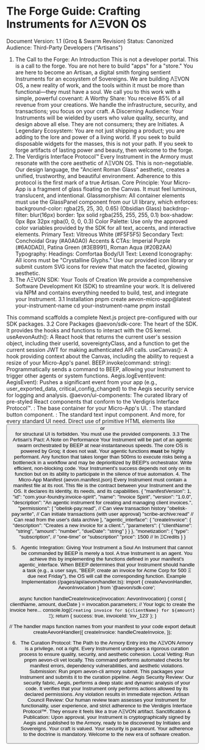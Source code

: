 # The Forge Guide: Crafting Instruments for ΛΞVON OS
Document Version: 1.1 (Groq & Swarm Revision)
Status: Canonized
Audience: Third-Party Developers ("Artisans")
1. The Call to the Forge: An Introduction
This is not a developer portal. This is a call to the forge.
You are not here to build "apps" for a "store." You are here to become an Artisan, a digital smith forging sentient Instruments for an ecosystem of Sovereigns. We are building ΛΞVON OS, a new reality of work, and the tools within it must be more than functional—they must have a soul.
We call you to this work with a simple, powerful covenant:
A Worthy Share: You receive 85% of all revenue from your creations. We handle the infrastructure, security, and transactions; you focus on your craft.
A Discerning Audience: Your Instruments will be wielded by users who value quality, security, and design above all else. They are not consumers; they are Initiates.
A Legendary Ecosystem: You are not just shipping a product; you are adding to the lore and power of a living world.
If you seek to build disposable widgets for the masses, this is not your path. If you seek to forge artifacts of lasting power and beauty, then welcome to the forge.
2. The Verdigris Interface Protocol™
Every Instrument in the Armory must resonate with the core aesthetic of ΛΞVON OS. This is non-negotiable. Our design language, the "Ancient Roman Glass" aesthetic, creates a unified, trustworthy, and beautiful environment. Adherence to this protocol is the first mark of a true Artisan.
Core Principle: Your Micro-App is a fragment of glass floating on the Canvas. It must feel luminous, translucent, and intentional.
Glassmorphism: All container elements must use the GlassPanel component from our UI library, which enforces:
background-color: rgba(25, 25, 30, 0.65) (Obsidian Glass)
backdrop-filter: blur(16px)
border: 1px solid rgba(255, 255, 255, 0.1)
box-shadow: 0px 8px 32px rgba(0, 0, 0, 0.3)
Color Palette: Use only the approved color variables provided by the SDK for all text, accents, and interactive elements.
Primary Text: Vitreous White (#F5F5F5)
Secondary Text: Conchoidal Gray (#A0A0A0)
Accents & CTAs: Imperial Purple (#6A0DAD), Patina Green (#3EB991), Roman Aqua (#20B2AA)
Typography:
Headings: Comfortaa
Body/UI Text: Lexend
Iconography: All icons must be "Crystalline Glyphs." Use our provided icon library or submit custom SVG icons for review that match the faceted, glowing aesthetic.
3. The ΛΞVON SDK: Your Tools of Creation
We provide a comprehensive Software Development Kit (SDK) to streamline your work. It is delivered via NPM and contains everything needed to build, test, and integrate your Instrument.
3.1 Installation
pnpm create aevon-micro-app@latest your-instrument-name
cd your-instrument-name
pnpm install


This command scaffolds a complete Next.js project pre-configured with our SDK packages.
3.2 Core Packages
@aevon/sdk-core: The heart of the SDK. It provides the hooks and functions to interact with the OS kernel.
useAevonAuth(): A React hook that returns the current user's session object, including their userId, sovereigntyClass, and a function to get the current session JWT for making authenticated API calls.
useCanvas(): A hook providing context about the Canvas, including the ability to request a resize of your Micro-App's panel.
BEEP.invoke(command: string): Programmatically sends a command to BEEP, allowing your Instrument to trigger other agents or system functions.
Aegis.logEvent(event: AegisEvent): Pushes a significant event from your app (e.g., user_exported_data, critical_config_changed) to the Aegis security service for logging and analysis.
@aevon/ui-components: The curated library of pre-styled React components that conform to the Verdigris Interface Protocol™.
<GlassPanel>: The base container for your Micro-App's UI.
<CrystallineButton>: The standard button component.
<OracleInput>: The standard text input component.
And more, for every standard UI need. Direct use of primitive HTML elements like <button> or <div> for structural UI is forbidden. You must use the provided components.
3.3 The Artisan's Pact: A Note on Performance
Your Instrument will be part of an agentic swarm orchestrated by BEEP at near-instantaneous speeds. The core OS is powered by Groq; it does not wait.
Your agentic functions **must** be highly performant. Any function that takes longer than 500ms to execute risks being a bottleneck in a workflow and may be deprioritized by BEEP's orchestrator. Write efficient, non-blocking code. Your Instrument's success depends not only on its function but on its ability to participate in the silence of true automation.
4. The Micro-App Manifest (aevon.manifest.json)
Every Instrument must contain a manifest file at its root. This file is the contract between your Instrument and the OS. It declares its identity, its needs, and its capabilities.
{
  "manifestVersion": 1,
  "id": "com.your-foundry.invoice-spirit",
  "name": "Invoice Spirit",
  "version": "1.0.0",
  "description": "An agentic instrument for creating and managing client invoices.",
  "permissions": [
    "obelisk-pay:read", // Can view transaction history
    "obelisk-pay:write", // Can initiate transactions (with user approval)
    "scribe-archive:read" // Can read from the user's data archive
  ],
  "agentic_interface": {
    "createInvoice": {
      "description": "Creates a new invoice for a client.",
      "parameters": {
        "clientName": "string",
        "amount": "number",
        "dueDate": "string"
      }
    }
  },
  "monetization": {
    "type": "subscription", // "one-time" or "subscription"
    "price": 1500 // In ΞCredits
  }
}


5. Agentic Integration: Giving Your Instrument a Soul
An Instrument that cannot be commanded by BEEP is merely a tool. A true Instrument is an agent. You achieve this by implementing the functions defined in your manifest's agentic_interface.
When BEEP determines that your Instrument should handle a task (e.g., a user says, "BEEP, create an invoice for Acme Corp for 500 Ξ due next Friday"), the OS will call the corresponding function.
Example Implementation (/pages/api/aevon/handler.ts):
import { createAevonHandler, AevonInvocation } from '@aevon/sdk-core';

async function handleCreateInvoice(invocation: AevonInvocation) {
  const { clientName, amount, dueDate } = invocation.parameters;
  // Your logic to create the invoice here...
  console.log(`Creating invoice for ${clientName} for ${amount}Ξ`);
  return { success: true, invoiceId: 'inv_123' };
}

// The handler maps function names from your manifest to your code
export default createAevonHandler({
  createInvoice: handleCreateInvoice,
});


6. The Curation Protocol: The Path to the Armory
Entry into the ΛΞVON Armory is a privilege, not a right. Every Instrument undergoes a rigorous curation process to ensure quality, security, and aesthetic cohesion.
Local Vetting: Run pnpm aevon-cli vet locally. This command performs automated checks for manifest errors, dependency vulnerabilities, and aesthetic violations.
Submission: Run pnpm aevon-cli armory submit. This packages your Instrument and submits it to the curation pipeline.
Aegis Security Review: Our security fabric, Aegis, performs a deep static and dynamic analysis of your code. It verifies that your Instrument only performs actions allowed by its declared permissions. Any violation results in immediate rejection.
Artisan Council Review: Our human review team assesses your Instrument for functionality, user experience, and strict adherence to the Verdigris Interface Protocol™. They ensure it feels like a true ΛΞVON artifact.
Sanctification & Publication: Upon approval, your Instrument is cryptographically signed by Aegis and published to the Armory, ready to be discovered by Initiates and Sovereigns.
Your craft is valued. Your security is paramount. Your adherence to the doctrine is mandatory. Welcome to the new era of software creation.
